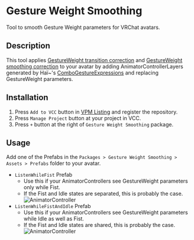# Gesture Weight Smoothing
Tool to smooth Gesture Weight parameters for VRChat avatars.

## Description
This tool applies [GestureWeight transition correction](https://docs.hai-vr.dev/docs/products/combo-gesture-expressions/additional-pages/corrections#gestureweight-transition-correction) and [GestureWeight smoothing correction](https://docs.hai-vr.dev/docs/products/combo-gesture-expressions/additional-pages/corrections#gestureweight-smoothing-correction) to your avatar by adding AnimatorControllerLayers generated by Haï~'s [ComboGestureExpressions](https://docs.hai-vr.dev/docs/products/combo-gesture-expressions) and replacing GestureWeight parameters.

## Installation
1. Press `Add to VCC` button in [VPM Listing](https://vpm.nekobako.net) and register the repository.
2. Press `Manage Project` button at your project in VCC.
4. Press `+` button at the right of `Gesture Weight Smoothing` package.

## Usage
Add one of the Prefabs in the `Packages > Gesture Weight Smoothing > Assets > Prefabs` folder to your avatar.

- `ListenWhileFist` Prefab
  - Use this if your AnimatorControllers see GestureWeight parameters only while Fist.
  - If the Fist and Idle states are separated, this is probably the case.
  ![AnimatorController](https://github.com/nekobako/GestureWeightSmoothing/assets/4340778/a1ed410f-4744-434e-a08c-4ecf95eac412)
- `ListenWhileFistAndIdle` Prefab
  - Use this if your AnimatorControllers see GestureWeight parameters while Idle as well as Fist.
  - If the Fist and Idle states are shared, this is probably the case.
  ![AnimatorController](https://github.com/nekobako/GestureWeightSmoothing/assets/4340778/898ea476-b42d-4c47-964d-023badb9f70e)
